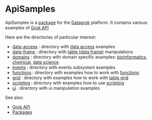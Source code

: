 # ApiSamples

ApiSamples is a [package](https://datagrok.ai/help/develop/develop#packages) for the [Datagrok](https://datagrok.ai) platform.
It contains various examples of [Grok API](https://datagrok.ai/help/develop/js-api)

Here are the directories of particular interest:

* [data-access](https://github.com/datagrok-ai/public/tree/master/packages/ApiSamples/scripts/data-access)
  : directory with [data access](https://datagrok.ai/help/access/access#data-connection) examples
* [data-frame](https://github.com/datagrok-ai/public/tree/master/packages/ApiSamples/scripts/data-access)
  : directory with [table (data frame)](https://datagrok.ai/help/datagrok/table) manipulations
* [domains](https://github.com/datagrok-ai/public/tree/master/packages/ApiSamples/scripts/domains)
  : directory with domain specific examples: [bioinformatics](https://github.com/datagrok-ai/public/tree/master/packages/ApiSamples/scripts/domains/bio),
  [chemical](https://github.com/datagrok-ai/public/tree/master/packages/ApiSamples/scripts/domains/chem),
  [data science](https://github.com/datagrok-ai/public/tree/master/packages/ApiSamples/scripts/domains/data-science)
* [events](https://github.com/datagrok-ai/public/tree/master/packages/ApiSamples/scripts/events)
  : directory with events subsystem examples
* [functions](https://github.com/datagrok-ai/public/tree/master/packages/ApiSamples/scripts/functions)
  : directory with examples how to work with [functions](https://datagrok.ai/help/datagrok/functions/function)
* [grid](https://github.com/datagrok-ai/public/tree/master/packages/ApiSamples/scripts/grid)
  : directory with examples how to work with [table grid](https://datagrok.ai/help/visualize/viewers/grid)
* [scripting](https://github.com/datagrok-ai/public/tree/master/packages/ApiSamples/scripts/scripting)
  : directory with examples how to use [scripting](https://datagrok.ai/help/compute/scripting)
* [ui](https://github.com/datagrok-ai/public/tree/master/packages/ApiSamples/scripts/ui)
  : directory with ui manipulation examples

See also:

* [Grok API](https://datagrok.ai/help/develop/js-api)
* [Packages](https://datagrok.ai/help/develop/develop#packages)
